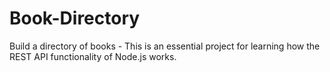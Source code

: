 # Book-Directory
Build a directory of books - This is an essential project for learning how the REST API functionality of Node.js works. 
